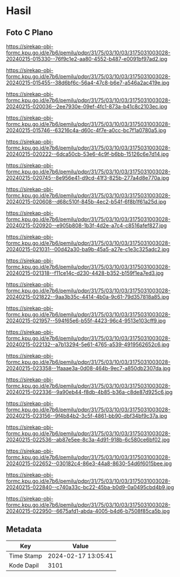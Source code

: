 # Hasil

## Foto C Plano

https://sirekap-obj-formc.kpu.go.id/e7b6/pemilu/pdpr/31/75/03/10/03/3175031003028-20240215-015330--76f9c1e2-aa80-4552-b487-e0091bf97ad2.jpg

https://sirekap-obj-formc.kpu.go.id/e7b6/pemilu/pdpr/31/75/03/10/03/3175031003028-20240215-015455--38d6bf6c-56a4-47c8-b6e7-a546a2ac419e.jpg

https://sirekap-obj-formc.kpu.go.id/e7b6/pemilu/pdpr/31/75/03/10/03/3175031003028-20240215-020036--2ee7930e-09ef-4fc1-873a-b41c8c2103ec.jpg

https://sirekap-obj-formc.kpu.go.id/e7b6/pemilu/pdpr/31/75/03/10/03/3175031003028-20240215-015746--63216c4a-d60c-4f7e-a0cc-bc7f1a0780a5.jpg

https://sirekap-obj-formc.kpu.go.id/e7b6/pemilu/pdpr/31/75/03/10/03/3175031003028-20240215-020222--6dca50cb-53e6-4c9f-b6bb-15126c6e7d14.jpg

https://sirekap-obj-formc.kpu.go.id/e7b6/pemilu/pdpr/31/75/03/10/03/3175031003028-20240215-020745--8e956e41-d9cd-41f3-825b-277a4d8e770a.jpg

https://sirekap-obj-formc.kpu.go.id/e7b6/pemilu/pdpr/31/75/03/10/03/3175031003028-20240215-020608--d68c510f-845b-4ec2-b54f-6f8b1f61a25d.jpg

https://sirekap-obj-formc.kpu.go.id/e7b6/pemilu/pdpr/31/75/03/10/03/3175031003028-20240215-020920--e905b808-1b3f-4d2e-a7c4-c8516afef827.jpg

https://sirekap-obj-formc.kpu.go.id/e7b6/pemilu/pdpr/31/75/03/10/03/3175031003028-20240215-021031--00d42a30-ba9b-45a5-a27e-c1e3c325adc2.jpg

https://sirekap-obj-formc.kpu.go.id/e7b6/pemilu/pdpr/31/75/03/10/03/3175031003028-20240215-021318--f11ce14c-d230-4428-b352-b159f1ea7ed3.jpg

https://sirekap-obj-formc.kpu.go.id/e7b6/pemilu/pdpr/31/75/03/10/03/3175031003028-20240215-021822--9aa3b35c-4414-4b0a-9c61-79d357818a85.jpg

https://sirekap-obj-formc.kpu.go.id/e7b6/pemilu/pdpr/31/75/03/10/03/3175031003028-20240215-021957--594f65e6-b55f-4423-96c4-9513e103cff9.jpg

https://sirekap-obj-formc.kpu.go.id/e7b6/pemilu/pdpr/31/75/03/10/03/3175031003028-20240215-022132--a7b13294-5e61-4765-a539-4919562652c6.jpg

https://sirekap-obj-formc.kpu.go.id/e7b6/pemilu/pdpr/31/75/03/10/03/3175031003028-20240215-023358--1faaae3a-0d08-464b-9ec7-a850db2307da.jpg

https://sirekap-obj-formc.kpu.go.id/e7b6/pemilu/pdpr/31/75/03/10/03/3175031003028-20240215-022336--9a90eb44-f8db-4b85-b36a-c8de87d925c6.jpg

https://sirekap-obj-formc.kpu.go.id/e7b6/pemilu/pdpr/31/75/03/10/03/3175031003028-20240215-023156--9f4b84b2-3c5f-4861-bb90-dbf34bf9c37a.jpg

https://sirekap-obj-formc.kpu.go.id/e7b6/pemilu/pdpr/31/75/03/10/03/3175031003028-20240215-022536--ab87e5ee-8c3a-4d91-918b-6c580ce6bf02.jpg

https://sirekap-obj-formc.kpu.go.id/e7b6/pemilu/pdpr/31/75/03/10/03/3175031003028-20240215-022652--030182c4-86e3-44a8-8630-54d6f6015bee.jpg

https://sirekap-obj-formc.kpu.go.id/e7b6/pemilu/pdpr/31/75/03/10/03/3175031003028-20240215-022840--c740a33c-bc22-45ba-b0d9-0a0495cbd4b9.jpg

https://sirekap-obj-formc.kpu.go.id/e7b6/pemilu/pdpr/31/75/03/10/03/3175031003028-20240215-022950--6675afd1-abda-4005-b4d6-b7508f85ca5b.jpg


## Metadata

| Key        | Value               |
| ---------- | ------------------- |
| Time Stamp | 2024-02-17 13:05:41 |
| Kode Dapil | 3101                |




